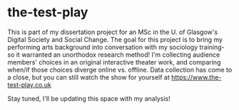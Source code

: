 # the-test-play
This is part of my dissertation project for an MSc in the U. of Glasgow's Digital Society and Social Change.
The goal for this project is to bring my performing arts background into conversation with my sociology training- 
so it warranted an unorthodox research method! I'm collecting audience members' choices in an original interactive theater work, 
and comparing when/if those choices diverge online vs. offline.
Data collection has come to a close, but you can still watch the show for yourself at https://www.the-test-play.co.uk

Stay tuned, I'll be updating this space with my analysis!
